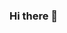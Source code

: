 ### Hi there 👋

<!--
**affaankidwai/affaankidwai** is a ✨ _special_ ✨ repository because its `README.md` (this file) appears on your GitHub profile.

Here are some ideas to get you started:

- 🔭 I’m currently working on MERN Stack Web Dev projects 
- 🌱 I’m currently learning Machine Learning
- 👯 I’m looking to collaborate on anything
- 🤔 I’m looking for help with something
- 💬 Ask me about tech and !dsa 
- 📫 How to reach me: just search "affaankidwai" on any platform
- 😄 Pronouns: ...
- ⚡ Fun fact: Coding
-->
